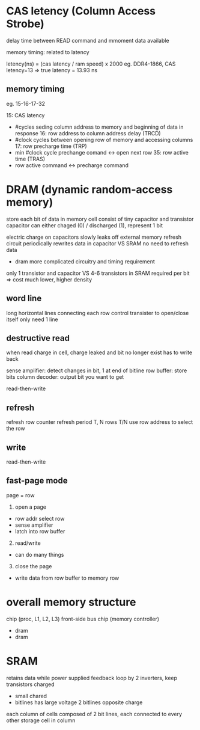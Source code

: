 # CAS letency (Column Access Strobe)
delay time between READ command and mmoment data available

memory timing: related to latency

letency(ns) = (cas latency / ram speed) x 2000
eg. DDR4-1866, CAS letency=13 => true latency = 13.93 ns

## memory timing
eg. 15-16-17-32

15: CAS latency
  - #cycles seding column address to memory and beginning of data in response
16: row address to column address delay (TRCD)
  - #clock cycles between opening row of memory and accessing columns
17: row precharge time (TRP)
  - min #clock cycle prechange comand <-> open next row
35: row active time (TRAS)
  - row active command <-> precharge command

# DRAM (dynamic random-access memory)
store each bit of data in memory cell consist of tiny capacitor and transistor
capacitor can either chaged (0) / discharged (1), represent 1 bit

electric charge on capacitors slowly leaks off
external memory refresh circuit periodically rewrites data in capacitor
VS SRAM no need to refresh data
- dram more complicated circuitry and timing requirement

only 1 transistor and capacitor VS 4-6 transistors in SRAM required per bit
=> cost much lower, higher density

## word line
long horizontal lines connecting each row
control transister to open/close itself
only need 1 line

## destructive read
when read charge in cell, charge leaked and bit no longer exist
has to write back

sense amplifier: detect changes in bit, 1 at end of bitline
row buffer: store bits
column decoder: output bit you want to get

read-then-write

## refresh
refresh row counter
refresh period T, N rows
T/N
use row address to select the row

## write
read-then-write

## fast-page mode
page = row

1. open a page
  - row addr select row
  - sense amplifier
  - latch into row buffer
2. read/write
  - can do many things
3. close the page
  - write data from row buffer to memory row

# overall memory structure
chip (proc, L1, L2, L3)
front-side bus
chip (memory controller)
- dram
- dram



# SRAM
retains data while power supplied
feedback loop by 2 inverters, keep transistors charged
  - small chared
  - bitlines has large voltage
2 bitlines opposite charge

each column of cells composed of 2 bit lines, each connected to every other storage cell in column










